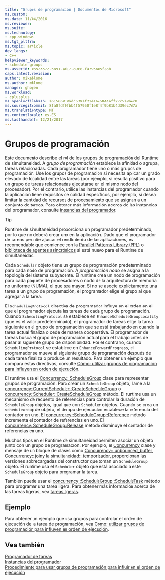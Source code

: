 ```yaml
---
title: "Grupos de programación | Documentos de Microsoft"
ms.custom: 
ms.date: 11/04/2016
ms.reviewer: 
ms.suite: 
ms.technology:
- cpp-windows
ms.tgt_pltfrm: 
ms.topic: article
dev_langs:
- C++
helpviewer_keywords:
- schedule groups
ms.assetid: 03523572-5891-4d17-89ce-fa795605f28b
caps.latest.revision: 
author: mikeblome
ms.author: mblome
manager: ghogen
ms.workload:
- cplusplus
ms.openlocfilehash: a61566878adc539af21e1645844eff27c5a8aec0
ms.sourcegitcommit: 8fa8fdf0fbb4f57950f1e8f4f9b81b4d39ec7d7a
ms.translationtype: MT
ms.contentlocale: es-ES
ms.lasthandoff: 12/21/2017
---
```

# <a name="schedule-groups"></a>Grupos de programación
Este documento describe el rol de los grupos de programación del Runtime de simultaneidad. A *grupo de programación* establece la afinidad o agrupa, tareas relacionadas. Cada programador tiene uno o más grupos de programación. Use los grupos de programación si necesita aplicar un grado elevado de localidad entre las tareas (por ejemplo, si resulta positivo para un grupo de tareas relacionadas ejecutarse en el mismo nodo del procesador). Por el contrario, utilice las instancias del programador cuando la aplicación tiene requisitos de calidad específicos, por ejemplo, si desea limitar la cantidad de recursos de procesamiento que se asignan a un conjunto de tareas. Para obtener más información acerca de las instancias del programador, consulte [instancias del programador](../../parallel/concrt/scheduler-instances.md).  
  
> [!TIP]
>  Runtime de simultaneidad proporciona un programador predeterminado, por lo que no deberá crear uno en la aplicación. Dado que el programador de tareas permite ajustar el rendimiento de las aplicaciones, es recomendable que comience con la [Parallel Patterns Library (PPL)](../../parallel/concrt/parallel-patterns-library-ppl.md) o [biblioteca de agentes asincrónicos](../../parallel/concrt/asynchronous-agents-library.md) si está nuevo para el Runtime de simultaneidad.  
  
 Cada `Scheduler` objeto tiene un grupo de programación predeterminado para cada nodo de programación. A *programación nodo* se asigna a la topología del sistema subyacente. El runtime crea un nodo de programación para cada paquete de procesadores o nodo de la arquitectura de memoria no uniforme (NUMA), el que sea mayor. Si no se asocie explícitamente una tarea a un grupo de programación, el programador elige el grupo al que agregar a la tarea.  
  
 El `SchedulingProtocol` directiva de programador influye en el orden en el que el programador ejecuta las tareas de cada grupo de programación. Cuando `SchedulingProtocol` se establece en `EnhanceScheduleGroupLocality` (que es el valor predeterminado), el programador de tareas elige la tarea siguiente en el grupo de programación que se está trabajando en cuando la tarea actual finaliza o cede de manera cooperativa. El programador de tareas busca el grupo de programación actual para el trabajo antes de pasar al siguiente grupo de disponibilidad. Por el contrario, cuando `SchedulingProtocol` se establece en `EnhanceForwardProgress`, el programador se mueve al siguiente grupo de programación después de cada tarea finaliza o produce un resultado. Para obtener un ejemplo que compara estas directivas, consulte [Cómo: utilizar grupos de programación para influyen en orden de ejecución](../../parallel/concrt/how-to-use-schedule-groups-to-influence-order-of-execution.md).  
  

 El runtime usa el [Concurrency:: ScheduleGroup](../../parallel/concrt/reference/schedulegroup-class.md) clase para representar grupos de programación. Para crear un `ScheduleGroup` objeto, llame a la [concurrency::CurrentScheduler::CreateScheduleGroup](reference/currentscheduler-class.md#createschedulegroup) o [concurrency::Scheduler::CreateScheduleGroup](reference/scheduler-class.md#createschedulegroup) método. El runtime usa un mecanismo de recuento de referencias para controlar la duración de `ScheduleGroup` objetos, igual que con `Scheduler` objetos. Cuando se crea un `ScheduleGroup` de objeto, el tiempo de ejecución establece la referencia del contador en uno. El [concurrency::ScheduleGroup::Reference](reference/schedulegroup-class.md#reference) método incrementa el contador de referencias en uno. El [concurrency::ScheduleGroup::Release](reference/schedulegroup-class.md#release) método disminuye el contador de referencias en uno.  
  
 Muchos tipos en el Runtime de simultaneidad permiten asociar un objeto junto con un grupo de programación. Por ejemplo, el [Concurrency](../../parallel/concrt/reference/agent-class.md) clase y mensaje de un bloque de clases como [Concurrency:: unbounded_buffer](reference/unbounded-buffer-class.md), [Concurrency:: join](../../parallel/concrt/reference/join-class.md)y la simultaneidad::[ temporizador](reference/timer-class.md), proporcionan las versiones sobrecargadas del constructor que toman un `ScheduleGroup` objeto. El runtime usa el `Scheduler` objeto que está asociado a este `ScheduleGroup` objeto para programar la tarea.  
  
 También puede usar el [concurrency::ScheduleGroup::ScheduleTask](reference/schedulegroup-class.md#scheduletask) método para programar una tarea ligera. Para obtener más información acerca de las tareas ligeras, vea [tareas ligeras](../../parallel/concrt/lightweight-tasks.md).  

  
## <a name="example"></a>Ejemplo  
 Para obtener un ejemplo que usa grupos para controlar el orden de ejecución de la tarea de programación, vea [Cómo: utilizar grupos de programación para influyen en orden de ejecución](../../parallel/concrt/how-to-use-schedule-groups-to-influence-order-of-execution.md).  
  
## <a name="see-also"></a>Vea también  
 [Programador de tareas](../../parallel/concrt/task-scheduler-concurrency-runtime.md)   
 [Instancias del programador](../../parallel/concrt/scheduler-instances.md)   
 [Procedimiento para usar grupos de programación para influir en el orden de ejecución](../../parallel/concrt/how-to-use-schedule-groups-to-influence-order-of-execution.md)

